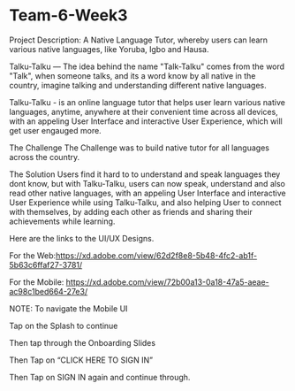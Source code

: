 # Team-6-Week3


Project Description: A Native Language Tutor, whereby users can learn various native languages, like Yoruba, Igbo and Hausa.

Talku-Talku — The idea behind the name "Talk-Talku" comes from the word "Talk", when someone talks, and its a word know by all native in the country, imagine talking and understanding different native languages. 

Talku-Talku - is an online language tutor that helps user learn various native languages, anytime, anywhere at their convenient time across all devices, with an appeling User Interface and interactive User Experience, which will get user engauged more.

The Challenge
The Challenge was to build native tutor for all languages across the country.

The Solution
Users find it hard to to understand and speak languages they dont know, but with Talku-Talku, users can now speak, understand and also read other native languages, with an appeling User Interface and interactive User Experience while using Talku-Talku, and also helping User to connect with themselves, by adding each other as friends and sharing their achievements while learning.

Here are the links to the UI/UX Designs.

For the Web:https://xd.adobe.com/view/62d2f8e8-5b48-4fc2-ab1f-5b63c6ffaf27-3781/

For the Mobile: https://xd.adobe.com/view/72b00a13-0a18-47a5-aeae-ac98c1bed664-27e3/

NOTE: To navigate the Mobile UI

  Tap on the Splash to continue
  
  Then tap through the Onboarding Slides
  
  Then Tap on “CLICK HERE TO SIGN IN”
  
  Then Tap on SIGN IN again and continue through.
